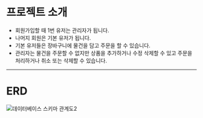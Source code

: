 # 프로젝트 소개
* 회원가입할 때 1번 유저는 관리자가 됩니다.
* 나머지 회원은 기본 유저가 됩니다.
* 기본 유저들은 장바구니에 물건을 담고 주문을 할 수 있습니다.
* 관리자는 물건을 주문할 수 없지만 상품을 추가하거나 수정 삭제할 수 있고 주문을 처리하거나 취소 또는 삭제할 수 있습니다.
----
# ERD
![데이터베이스 스키마 관계도2](https://github.com/JJungMe/Shopping_mall/assets/92209877/0df70ac9-1e16-46b2-9f5b-0887a4ebe705)
